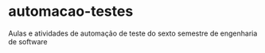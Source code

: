# automacao-testes
Aulas e atividades de automação de teste do sexto semestre de engenharia de software
